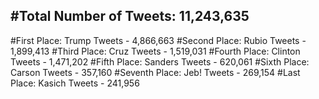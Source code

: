 #Total Number of Tweets: 11,243,635 
---
#First Place: Trump Tweets - 4,866,663
#Second Place: Rubio Tweets - 1,899,413
#Third Place: Cruz Tweets - 1,519,031
#Fourth Place: Clinton Tweets - 1,471,202
#Fifth Place: Sanders Tweets - 620,061
#Sixth Place: Carson Tweets - 357,160
#Seventh Place: Jeb! Tweets - 269,154
#Last Place: Kasich Tweets - 241,956
